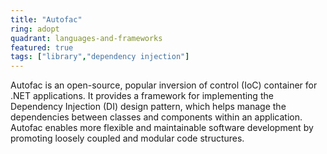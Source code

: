 ```yaml
---
title: "Autofac"
ring: adopt
quadrant: languages-and-frameworks 
featured: true
tags: ["library","dependency injection"]
--- 
```

Autofac is an open-source, popular inversion of control (IoC) container for .NET applications. It provides a framework for implementing the Dependency Injection (DI) design pattern, which helps manage the dependencies between classes and components within an application. Autofac enables more flexible and maintainable software development by promoting loosely coupled and modular code structures.
